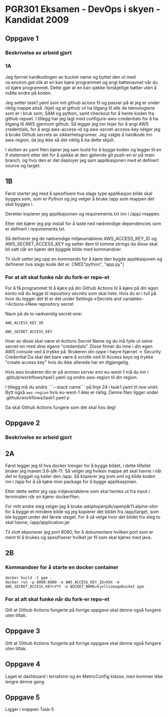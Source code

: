 # PGR301 Eksamen - DevOps i skyen - Kandidat 2009

## Oppgave 1

### Beskrivelse av arbeid gjort

### 1A

Jeg fjernet hardkodingen av bucket name og byttet den ut med os.environ.get 
slik at en kan kjøre programmet og angi bøttenavnet når du vil kjøre programmet.
Dette gjør at en kan sjekke forskjellige bøtter uten å måtte endre på koden.

Jeg setter task1.yaml som mit github acions fil og passer på at jeg er under
riktig mappe altså ./kjell og at github vil ha tilgang til alle de teknologiene
som er i bruk som; SAM og python, samt checkout for å hente koden fra github repoet.
I tillegg har jeg lagt med configure-aws-credentials for å ha tilgang til AWS 
gjennom github. Så legger jeg inn linjer for å angi AWS credentials, for å angi
aws-access-id og aws-secret-access-key velger jeg å bruke Github secrets av 
sikkerhetsgrunner. Jeg valgte å hardkode inn aws-region, da jeg ikke så det
viktig å ha dette skjult.

I slutten av yaml filen kjører jeg sam build for å bygge koden og legger til
en if statement etter det for å sjekke at den gjelende git push-en er på main
branch, og hvis den er det deployer jeg sam applikasjonen med et definert
source og target.

## 1B

Først starter jeg med å spesifisere hva slags type applikasjon bilde skal
bygges som, som er Python og jeg velger å bruke /app som mappen det skal
bygges i. 

Deretter kopierer jeg applikajsonen og requirements.txt inn
i /app/ mappen.

Etter det kjører jeg pip install for å laste ned nødvendige dependencies
som er definert i requirements.txt.

Så definerer jeg de nødvendige miljøvariablene AWS_ACCESS_KEY_ID og
AWS_SECRET_ACCESS_KEY og setter dem til tomme strings da disse skal
bli satt når en kjører det byggde bilde med kommandoer.

Til slutt setter jeg opp en kommando for å kjøre den bygde applikasjonen
og definerer hva slags kode det er. CMD["python", "app.py"]

### For at alt skal funke når du fork-er repo-et

For å få programmet til å kjøre på din Github Actions til å kjøre på din egen
konto må du legge til repository secrets som skal hete. 
Hvis du er i tvil på hvor du legger det til er det under 
Settings->Secrets and variables->Actions->New repository secret

Navn på de to nødvendig secret-ene:

```shell
AWS_ACCESS_KEY_ID

AWS_SECRET_ACCESS_KEY
```

Hver av disse skal være et Actions Secret Name og du må fylle ut selve secret-en
med dine egene "credentials". Disse finner du inne i din egen AWS console ved å
trykke på:
Brukeren din oppe i høyre hjørnet -> Security Credential
Da skal det bare være å scrolle ned til Access keys og trykke "create access key"
hvis du ikke allerede har en tilgjengelig.

Hvis aws brukeren din er på annnen server enn eu-west-1 må du inn i .github/workflows/task1.yaml 
og endre aws-region til din region.

I tillegg må du endre ´´´--stack name´´´ på linje 24 i task1.yaml til noe unikt. Bytt også ```aws-region```
hvis eu-west-1 ikke er riktig. Denne filen ligger under .github/workflows/task1.yaml p

Da skal Github Actions fungere som det skal hos deg!


## Oppgave 2

### Beskrivelse av arbeid gjort

## 2A

Først legger jeg til hva docker trenger for å bygge bildet, i dette tilfellet
bruker jeg maven:3.6-jdk-11.  Så velger jeg hviken mappe alt skal havne i når
det er bygget og kaller den /app. Så kopierer jeg pom.xml og kilde koden inn
i /app for å så kjøre mvn package for å bygge applikasjonen.

Etter dette setter jeg opp miljøvariablene som skal hentes ut fra input i 
terminalen når en kjører dockerfilen.

For mitt andre steg velger jeg å bruke adoptopenjdk/openjdk11:alpine-slim 
for å bygge et mindere bilde og jeg kopierer det bildet fra /app/target, 
som ble bygget under det første steget. For å så velge hvor det bildet
fra steg to skal havne; /app/application.jar

Til slutt ekponerer jeg port 8080, for å dokumentere hvilken port som er
ment til å brukes og spesifiserer hvilket jar fil som skal kjøres med java.

## 2B



### Kommandoer for å starte en docker container
```shell
docker build -t ppe . 
docker run -p 8080:8080 -e AWS_ACCESS_KEY_ID=XXX -e AWS_SECRET_ACCESS_KEY=YYY -e BUCKET_NAME=kjellsimagebucket ppe
```

### For at alt skal funke når du fork-er repo-et
Gitt at Github Actions fungerte på forrige oppgave skal denne også fungere uten tiltak.

## Oppgave 3

Gitt at Github Actions fungerte på forrige oppgave skal denne også fungere uten tiltak.

## Oppgave 4

Laget et dashboard i terraform og en MetricConfig klasse, men kommer ikke lengre denne gang

## Oppgave 5

Ligger i mappen Task-5
